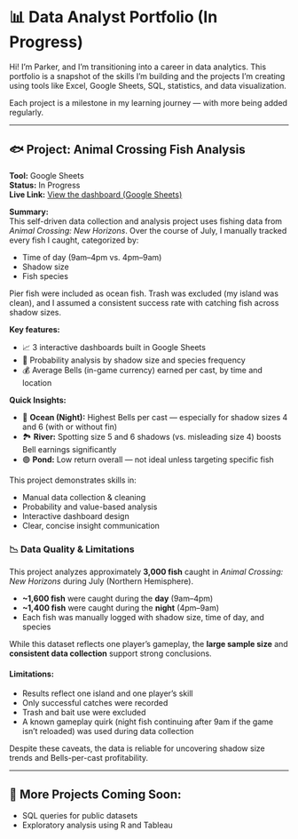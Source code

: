 # 📊 Data Analyst Portfolio (In Progress)

Hi! I’m Parker, and I’m transitioning into a career in data analytics. This portfolio is a snapshot of the skills I’m building and the projects I’m creating using tools like Excel, Google Sheets, SQL, statistics, and data visualization.

Each project is a milestone in my learning journey — with more being added regularly.

---

## 🐟 Project: Animal Crossing Fish Analysis

**Tool:** Google Sheets  
**Status:** In Progress  
**Live Link:** [View the dashboard (Google Sheets)](https://docs.google.com/spreadsheets/d/1A56wv6nq97LsTDuI9FVRqqgEcHkCvpHmizy9gRkLVCg/edit?gid=1131253864#gid=1131253864)

**Summary:**  
This self-driven data collection and analysis project uses fishing data from *Animal Crossing: New Horizons*. Over the course of July, I manually tracked every fish I caught, categorized by:
- Time of day (9am–4pm vs. 4pm–9am)
- Shadow size
- Fish species

Pier fish were included as ocean fish. Trash was excluded (my island was clean), and I assumed a consistent success rate with catching fish across shadow sizes.

**Key features:**
- 📈 3 interactive dashboards built in Google Sheets
- 🎯 Probability analysis by shadow size and species frequency
- 💰 Average Bells (in-game currency) earned per cast, by time and location

**Quick Insights:**
- 🌊 **Ocean (Night):** Highest Bells per cast — especially for shadow sizes 4 and 6 (with or without fin)
- 🏞 **River:** Spotting size 5 and 6 shadows (vs. misleading size 4) boosts Bell earnings significantly
- 🟣 **Pond:** Low return overall — not ideal unless targeting specific fish

This project demonstrates skills in:
- Manual data collection & cleaning
- Probability and value-based analysis
- Interactive dashboard design
- Clear, concise insight communication

### 📉 Data Quality & Limitations

This project analyzes approximately **3,000 fish** caught in *Animal Crossing: New Horizons* during July (Northern Hemisphere).

- **~1,600 fish** were caught during the **day** (9am–4pm)  
- **~1,400 fish** were caught during the **night** (4pm–9am)  
- Each fish was manually logged with shadow size, time of day, and species

While this dataset reflects one player’s gameplay, the **large sample size** and **consistent data collection** support strong conclusions.

#### Limitations:
- Results reflect one island and one player’s skill
- Only successful catches were recorded
- Trash and bait use were excluded
- A known gameplay quirk (night fish continuing after 9am if the game isn’t reloaded) was used during data collection

Despite these caveats, the data is reliable for uncovering shadow size trends and Bells-per-cast profitability.

---

## 📌 More Projects Coming Soon:
- SQL queries for public datasets
- Exploratory analysis using R and Tableau
